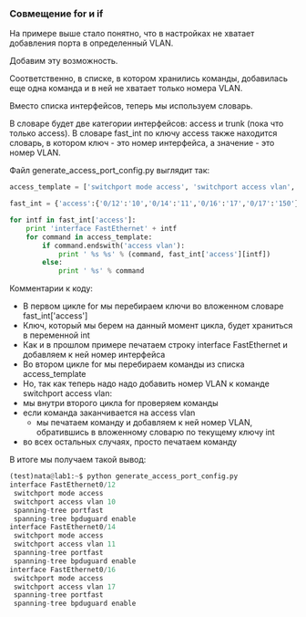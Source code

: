### Совмещение for и if
На примере выше стало понятно, что в настройках не хватает добавления порта  в определенный VLAN.

Добавим эту возможность.

Соответственно, в списке, в котором хранились команды, добавилась еще одна команда и в ней не хватает только номера VLAN.

Вместо списка интерфейсов, теперь мы используем словарь.

В словаре будет две категории интерфейсов: access и trunk (пока что только access).
В словаре fast_int по ключу access также находится словарь, в котором ключ - это номер интерфейса, а значение - это номер VLAN.

Файл generate_access_port_config.py выглядит так:
```python
access_template = ['switchport mode access', 'switchport access vlan', 'spanning-tree portfast', 'spanning-tree bpduguard enable']

fast_int = {'access':{'0/12':'10','0/14':'11','0/16':'17','0/17':'150'}}

for intf in fast_int['access']:
    print 'interface FastEthernet' + intf
    for command in access_template:
        if command.endswith('access vlan'):
            print ' %s %s' % (command, fast_int['access'][intf])
        else:
            print ' %s' % command
```

Комментарии к коду:
* В первом цикле for мы перебираем ключи во вложенном словаре fast_int['access']
* Ключ, который мы берем на данный момент цикла, будет храниться в переменной int
* Как и в прошлом примере печатаем строку interface FastEthernet и добавляем к ней номер интерфейса
* Во втором цикле for мы перебираем команды из списка access_template
* Но, так как теперь надо надо добавить номер VLAN к команде switchport access vlan:
 * мы внутри второго цикла for проверяем команды 
 * если команда заканчивается на access vlan
   * мы печатаем команду и добавляем к ней номер VLAN, обратившись в вложенному словарю по текущему ключу int
 * во всех остальных случаях, просто печатаем команду

В итоге мы получаем такой вывод:
```python
(test)nata@lab1:~$ python generate_access_port_config.py
interface FastEthernet0/12
 switchport mode access
 switchport access vlan 10
 spanning-tree portfast
 spanning-tree bpduguard enable
interface FastEthernet0/14
 switchport mode access
 switchport access vlan 11
 spanning-tree portfast
 spanning-tree bpduguard enable
interface FastEthernet0/16
 switchport mode access
 switchport access vlan 17
 spanning-tree portfast
 spanning-tree bpduguard enable
```
